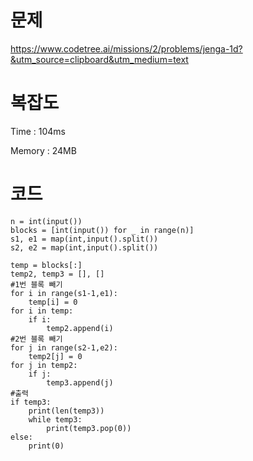 # 문제
https://www.codetree.ai/missions/2/problems/jenga-1d?&utm_source=clipboard&utm_medium=text

# 복잡도
Time : 104ms <p>
Memory : 24MB

# 코드
```
n = int(input())
blocks = [int(input()) for _ in range(n)]
s1, e1 = map(int,input().split())
s2, e2 = map(int,input().split())

temp = blocks[:]
temp2, temp3 = [], []
#1번 블록 빼기
for i in range(s1-1,e1):
    temp[i] = 0
for i in temp:
    if i:
        temp2.append(i)
#2번 블록 빼기
for j in range(s2-1,e2):
    temp2[j] = 0
for j in temp2:
    if j:
        temp3.append(j)
#출력
if temp3:
    print(len(temp3))
    while temp3:
        print(temp3.pop(0))
else:
    print(0)
```
